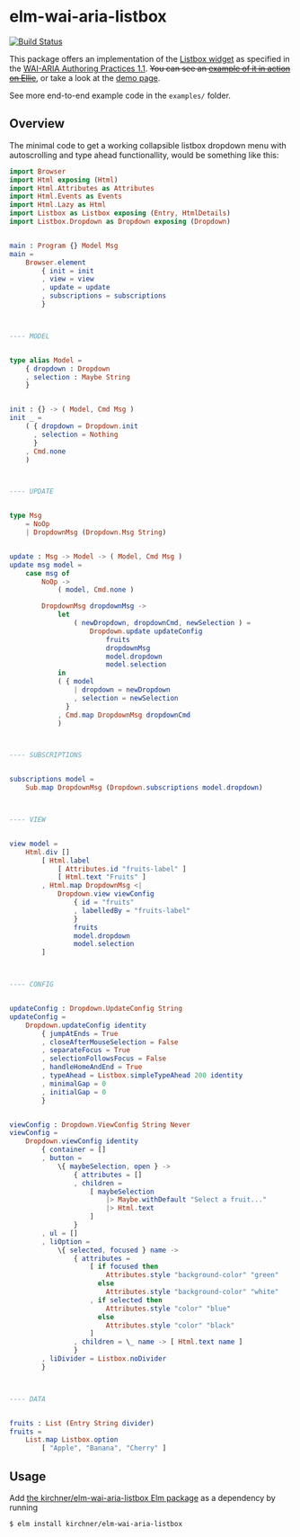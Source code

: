 # elm-wai-aria-listbox

[![Build Status](https://travis-ci.org/kirchner/elm-wai-aria-listbox.svg?branch=master)](https://travis-ci.org/kirchner/elm-wai-aria-listbox)

This package offers an implementation of the [Listbox
widget](https://www.w3.org/TR/wai-aria-practices-1.1/#Listbox) as specified in
the [WAI-ARIA Authoring Practices
1.1](https://www.w3.org/TR/wai-aria-practices-1.1/). ~~You can see an [example
of it in action on Ellie](https://todo.org)~~, or take a look at the [demo
page](https://kirchner.github.io/elm-wai-aria-listbox/).

See more end-to-end example code in the `examples/` folder.


## Overview

The minimal code to get a working collapsible listbox dropdown menu with
autoscrolling and type ahead functionallity, would be something like this:

```elm
import Browser
import Html exposing (Html)
import Html.Attributes as Attributes
import Html.Events as Events
import Html.Lazy as Html
import Listbox as Listbox exposing (Entry, HtmlDetails)
import Listbox.Dropdown as Dropdown exposing (Dropdown)


main : Program {} Model Msg
main =
    Browser.element
        { init = init
        , view = view
        , update = update
        , subscriptions = subscriptions
        }



---- MODEL


type alias Model =
    { dropdown : Dropdown
    , selection : Maybe String
    }


init : {} -> ( Model, Cmd Msg )
init _ =
    ( { dropdown = Dropdown.init
      , selection = Nothing
      }
    , Cmd.none
    )



---- UPDATE


type Msg
    = NoOp
    | DropdownMsg (Dropdown.Msg String)


update : Msg -> Model -> ( Model, Cmd Msg )
update msg model =
    case msg of
        NoOp ->
            ( model, Cmd.none )

        DropdownMsg dropdownMsg ->
            let
                ( newDropdown, dropdownCmd, newSelection ) =
                    Dropdown.update updateConfig
                        fruits
                        dropdownMsg
                        model.dropdown
                        model.selection
            in
            ( { model
                | dropdown = newDropdown
                , selection = newSelection
              }
            , Cmd.map DropdownMsg dropdownCmd
            )



---- SUBSCRIPTIONS


subscriptions model =
    Sub.map DropdownMsg (Dropdown.subscriptions model.dropdown)



---- VIEW


view model =
    Html.div []
        [ Html.label
            [ Attributes.id "fruits-label" ]
            [ Html.text "Fruits" ]
        , Html.map DropdownMsg <|
            Dropdown.view viewConfig
                { id = "fruits"
                , labelledBy = "fruits-label"
                }
                fruits
                model.dropdown
                model.selection
        ]



---- CONFIG


updateConfig : Dropdown.UpdateConfig String
updateConfig =
    Dropdown.updateConfig identity
        { jumpAtEnds = True
        , closeAfterMouseSelection = False
        , separateFocus = True
        , selectionFollowsFocus = False
        , handleHomeAndEnd = True
        , typeAhead = Listbox.simpleTypeAhead 200 identity
        , minimalGap = 0
        , initialGap = 0
        }


viewConfig : Dropdown.ViewConfig String Never
viewConfig =
    Dropdown.viewConfig identity
        { container = []
        , button =
            \{ maybeSelection, open } ->
                { attributes = []
                , children =
                    [ maybeSelection
                        |> Maybe.withDefault "Select a fruit..."
                        |> Html.text
                    ]
                }
        , ul = []
        , liOption =
            \{ selected, focused } name ->
                { attributes =
                    [ if focused then
                        Attributes.style "background-color" "green"
                      else
                        Attributes.style "background-color" "white"
                    , if selected then
                        Attributes.style "color" "blue"
                      else
                        Attributes.style "color" "black"
                    ]
                , children = \_ name -> [ Html.text name ]
                }
        , liDivider = Listbox.noDivider
        }



---- DATA


fruits : List (Entry String divider)
fruits =
    List.map Listbox.option
        [ "Apple", "Banana", "Cherry" ]
```


## Usage

Add [the kirchner/elm-wai-aria-listbox Elm
package](https://package.elm-lang.org/packages/kirchner/elm-wai-aria-listbox/latest)
as a dependency by running

```
$ elm install kirchner/elm-wai-aria-listbox
```
